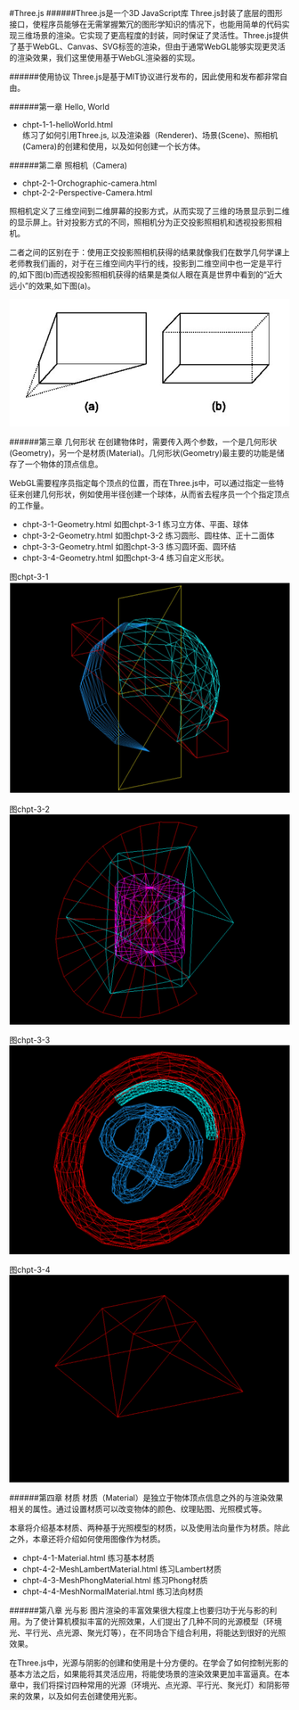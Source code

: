 #Three.js
######Three.js是一个3D JavaScript库
Three.js封装了底层的图形接口，使程序员能够在无需掌握繁冗的图形学知识的情况下，也能用简单的代码实现三维场景的渲染。它实现了更高程度的封装，同时保证了灵活性。Three.js提供了基于WebGL、Canvas、SVG标签的渲染，但由于通常WebGL能够实现更灵活的渲染效果，我们这里使用基于WebGL渲染器的实现。

######使用协议
Three.js是基于MIT协议进行发布的，因此使用和发布都非常自由。

######第一章 Hello, World
* chpt-1-1-helloWorld.html  
练习了如何引用Three.js, 以及渲染器（Renderer)、场景(Scene)、照相机(Camera)的创建和使用，以及如何创建一个长方体。

######第二章 照相机（Camera)
* chpt-2-1-Orchographic-camera.html
* chpt-2-2-Perspective-Camera.html 

照相机定义了三维空间到二维屏幕的投影方式，从而实现了三维的场景显示到二维的显示屏上。针对投影方式的不同，照相机分为正交投影照相机和透视投影照相机。

二者之间的区别在于：使用正交投影照相机获得的结果就像我们在数学几何学课上老师教我们画的，对于在三维空间内平行的线，投影到二维空间中也一定是平行的,如下图(b)而透视投影照相机获得的结果是类似人眼在真是世界中看到的“近大远小”的效果,如下图(a)。

![image](https://github.com/ChengYiFan/three.js/raw/master/img/camera.jpg)

######第三章 几何形状
在创建物体时，需要传入两个参数，一个是几何形状(Geometry)，另一个是材质(Material)。几何形状(Geometry)最主要的功能是储存了一个物体的顶点信息。

WebGL需要程序员指定每个顶点的位置，而在Three.js中，可以通过指定一些特征来创建几何形状，例如使用半径创建一个球体，从而省去程序员一个个指定顶点的工作量。

* chpt-3-1-Geometry.html   如图chpt-3-1 练习立方体、平面、球体
* chpt-3-2-Geometry.html   如图chpt-3-2 练习圆形、圆柱体、正十二面体
* chpt-3-3-Geometry.html   如图chpt-3-3 练习圆环面、圆环结  
* chpt-3-4-Geometry.html   如图chpt-3-4 练习自定义形状。

图chpt-3-1
![image](https://github.com/ChengYiFan/three.js/raw/master/img/geometry.png)

图chpt-3-2
![image](https://github.com/ChengYiFan/three.js/raw/master/img/geometry2.png)

图chpt-3-3
![image](https://github.com/ChengYiFan/three.js/raw/master/img/geometry3.png)

图chpt-3-4
![image](https://github.com/ChengYiFan/three.js/raw/master/img/geometry4.png)

######第四章 材质
材质（Material）是独立于物体顶点信息之外的与渲染效果相关的属性。通过设置材质可以改变物体的颜色、纹理贴图、光照模式等。

本章将介绍基本材质、两种基于光照模型的材质，以及使用法向量作为材质。除此之外，本章还将介绍如何使用图像作为材质。

* chpt-4-1-Material.html             练习基本材质
* chpt-4-2-MeshLambertMaterial.html  练习Lambert材质
* chpt-4-3-MeshPhongMaterial.html    练习Phong材质
* chpt-4-4-MeshNormalMaterial.html   练习法向材质




######第八章 光与影
图片渲染的丰富效果很大程度上也要归功于光与影的利用。为了使计算机模拟丰富的光照效果，人们提出了几种不同的光源模型（环境光、平行光、点光源、聚光灯等），在不同场合下组合利用，将能达到很好的光照效果。

在Three.js中，光源与阴影的创建和使用是十分方便的。在学会了如何控制光影的基本方法之后，如果能将其灵活应用，将能使场景的渲染效果更加丰富逼真。在本章中，我们将探讨四种常用的光源（环境光、点光源、平行光、聚光灯）和阴影带来的效果，以及如何去创建使用光影。


